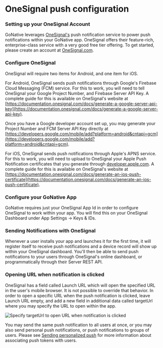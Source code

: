 # OneSignal push configuration

### **Setting up your OneSignal Account**

GoNative leverages [OneSignal's](https://onesignal.com) push notification service to power push notifications within your GoNative app. OneSignal offers their feature-rich, enterprise-class service with a very good free tier offering. To get started, please create an account at [OneSignal.com](https://onesignal.com/).

### **Configure OneSignal**

OneSignal will require two items for Android, and one item for iOS.

For Android, OneSignal sends push notifications through Google's Firebase Cloud Messaging \(FCM\) service. For this to work, you will need to tell OneSignal your Google Project Number, and Firebase Server API Key. A complete guide for this is available on OneSignal's website at [https://documentation.onesignal.com/docs/generate-a-google-server-api-key](https://documentation.onesignal.com/docs/generate-a-google-server-api-key).

Once you have a Google developer account set up, you may generate your Project Number and FCM Server API Key directly at [https://developers.google.com/mobile/add?platform=android&cntapi=gcm](https://developers.google.com/mobile/add?platform=android&cntapi=gcm).

For iOS, OneSignal sends push notifications through Apple's APNS service. For this to work, you will need to upload to OneSignal your Apple Push Notification certificates that you generate through [developer.apple.com](https://developer.apple.com). A complete guide for this is available on OneSignal's website at [https://documentation.onesignal.com/docs/generate-an-ios-push-certificate](https://documentation.onesignal.com/docs/generate-an-ios-push-certificate).

### **Configure your GoNative App**

GoNative requires just your OneSignal App Id in order to configure OneSignal to work within your app. You will find this on your OneSignal Dashboard under App Settings -&gt; Keys & IDs.

### **Sending Notifications with OneSignal**

Whenever a user installs your app and launches it for the first time, it will register itself to receive push notifications and a device record will show up within your OneSignal dashboard. You'll then be able to send push notifications to your users through OneSignal's online dashboard, or programmatically through their Server REST API.

### Opening URL when notification is clicked

OneSignal has a field called Launch URL which will open the specified URL in the user's mobile browser. It is not possible to override that behavior. In order to open a specific URL when the push notification is clicked, leave Launch URL empty, and add a new field in additional data called targetUrl where you may specify the URL to open within the app.

![Specify targetUrl to open URL when notification is clicked](https://gonative.io/images/docs/targetUrl.png)

You may send the same push notification to all users at once, or you may also send personal push notifications, or push notifications to groups of users. Please see [Sending personalized push](sending-personalized-push.md) for more information about associating push tokens with users.

